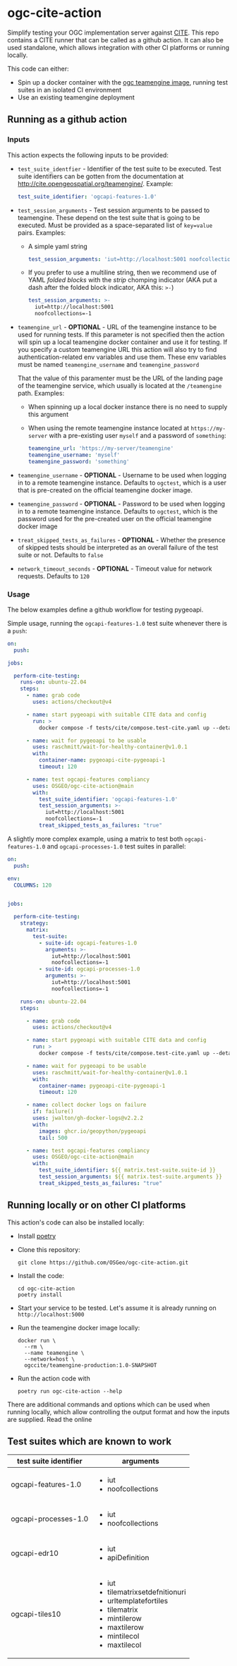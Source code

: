 # ogc-cite-action

Simplify testing your OGC implementation server against [CITE](https://github.com/opengeospatial/cite/wiki). This repo
contains a CITE runner that can be called as a github action. It can also be used standalone, which allows integration
with other CI platforms or running locally.

This code can either:

- Spin up a docker container with the [ogc teamengine image](https://hub.docker.com/r/ogccite/teamengine-production),
  running test suites in an isolated CI environment
- Use an existing teamengine deployment


## Running as a github action

### Inputs

This action expects the following inputs to be provided:

- `test_suite_identfier` - Identifier of the test suite to be executed. Test suite identifiers can be gotten from the
  documentation at <http://cite.opengeospatial.org/teamengine/>. Example:
  
  ```yaml
  test_suite_identifier: 'ogcapi-features-1.0'
  ```
  
- `test_session_arguments` - Test session arguments to be passed to teamengine. These depend on the test suite that is
  going to be executed. Must be provided as a space-separated list of `key=value` pairs. Examples: 
  
  - A simple yaml string
    ```yaml
    test_session_arguments: 'iut=http://localhost:5001 noofcollections=-1'
    ```
    
  - If you prefer to use a multiline string, then  we recommend use of YAML *folded blocks* with the _strip_ 
    chomping indicator (AKA put a dash after the folded block indicator, AKA this: `>-`)
    ```yaml
    test_session_arguments: >-
      iut=http://localhost:5001 
      noofcollections=-1
    ```

- `teamengine_url` - **OPTIONAL** - URL of the teamengine instance to be used for running tests. If this parameter 
  is not specified then the action will spin up a local teamengine docker container and use it for testing. If you 
  specify a custom teamengine URL this action will also try to find authentication-related env variables and use 
  them. These env variables must be named `teamengine_username` and `teamengine_password`
  
  That the value of this paramenter must be the URL of the landing page of the teamengine service, which usually is 
  located at the `/teamengine` path. Examples:
  
  - When spinning up a local docker instance there is no need to supply this argument
  
  - When using the remote teamengine instance located at `https://my-server` with a pre-existing user `myself` and 
    a password of `something`:
  
    ```yaml
    teamengine_url: 'https://my-server/teamengine'
    teamengine_username: 'myself'
    teamengine_password: 'something'
    ```

- `teamengine_username` - **OPTIONAL** - Username to be used when logging in to a remote teamengine instance. 
  Defaults to `ogctest`, which is a user that is pre-created on the official teamengine docker image.

- `teamengine_password` - **OPTIONAL** - Password to be used when logging in to a remote teamengine instance. 
  Defaults to `ogctest`, which is the password used for the pre-created user on the official teamengine docker image
  
- `treat_skipped_tests_as_failures` - **OPTIONAL** - Whether the presence of skipped tests should be interpreted as 
  an overall failure of the test suite or not. Defaults to `false`

- `network_timeout_seconds` - **OPTIONAL** - Timeout value for network requests. Defaults to `120`

### Usage

The below examples define a github workflow for testing pygeoapi.

Simple usage, running the `ogcapi-features-1.0` test suite whenever there is a `push`:

```yaml
on:
  push:

jobs:

  perform-cite-testing:
    runs-on: ubuntu-22.04
    steps:
      - name: grab code
        uses: actions/checkout@v4

      - name: start pygeoapi with suitable CITE data and config
        run: >
          docker compose -f tests/cite/compose.test-cite.yaml up --detach

      - name: wait for pygeoapi to be usable
        uses: raschmitt/wait-for-healthy-container@v1.0.1
        with:
          container-name: pygeoapi-cite-pygeoapi-1
          timeout: 120

      - name: test ogcapi-features compliancy
        uses: OSGEO/ogc-cite-action@main
        with:
          test_suite_identifier: 'ogcapi-features-1.0'
          test_session_arguments: >-
            iut=http://localhost:5001
            noofcollections=-1
          treat_skipped_tests_as_failures: "true"
```

A slightly more complex example, using a matrix to test both `ogcapi-features-1.0` 
and `ogcapi-processes-1.0` test suites in parallel:

```yaml
on:
  push:

env:
  COLUMNS: 120


jobs:

  perform-cite-testing:
    strategy:
      matrix:
        test-suite:
          - suite-id: ogcapi-features-1.0
            arguments: >-
              iut=http://localhost:5001 
              noofcollections=-1
          - suite-id: ogcapi-processes-1.0
            arguments: >-
              iut=http://localhost:5001 
              noofcollections=-1

    runs-on: ubuntu-22.04
    steps:

      - name: grab code
        uses: actions/checkout@v4

      - name: start pygeoapi with suitable CITE data and config
        run: >
          docker compose -f tests/cite/compose.test-cite.yaml up --detach

      - name: wait for pygeoapi to be usable
        uses: raschmitt/wait-for-healthy-container@v1.0.1
        with:
          container-name: pygeoapi-cite-pygeoapi-1
          timeout: 120

      - name: collect docker logs on failure
        if: failure()
        uses: jwalton/gh-docker-logs@v2.2.2
        with:
          images: ghcr.io/geopython/pygeoapi
          tail: 500

      - name: test ogcapi-features compliancy
        uses: OSGEO/ogc-cite-action@main
        with:
          test_suite_identifier: ${{ matrix.test-suite.suite-id }}
          test_session_arguments: ${{ matrix.test-suite.arguments }}
          treat_skipped_tests_as_failures: "true"

```


## Running locally or on other CI platforms

This action's code can also be installed locally:

- Install [poetry](https://python-poetry.org/docs/)
- Clone this repository:

  ```shell
  git clone https://github.com/OSGeo/ogc-cite-action.git
  ```
- Install the code:

  ```shell
  cd ogc-cite-action
  poetry install
  ```

- Start your service to be tested. Let's assume it is already running on `http://localhost:5000`

- Run the teamengine docker image locally:

  ```shell
  docker run \
    --rm \
    --name teamengine \
    --network=host \
    ogccite/teamengine-production:1.0-SNAPSHOT
  ```

- Run the action code with

  ```shell
  poetry run ogc-cite-action --help
  ```

There are additional commands and options which can be used when running locally, which allow controlling the output 
format and how the inputs are supplied. Read the online


## Test suites which are known to work

<table>
<thead>
<tr>
<th>test suite identifier</th>
<th>arguments</th>
</tr>
</thead>
<tbody>
<tr>
    <td>ogcapi-features-1.0</td>
    <td>
      <ul>
        <li>iut</li>
        <li>noofcollections</li>
      </ul>
    </td>
</tr>
<tr>
    <td>ogcapi-processes-1.0</td>
    <td>
      <ul>
        <li>iut</li>
        <li>noofcollections</li>
      </ul>
    </td>
</tr>
<tr>
    <td>ogcapi-edr10</td>
    <td>
      <ul>
        <li>iut</li>
        <li>apiDefinition</li>
      </ul>
    </td>
</tr>
<tr>
    <td>ogcapi-tiles10</td>
    <td>
      <ul>
        <li>iut</li>
        <li>tilematrixsetdefnitionuri</li>
        <li>urltemplatefortiles</li>
        <li>tilematrix</li>
        <li>mintilerow</li>
        <li>maxtilerow</li>
        <li>mintilecol</li>
        <li>maxtilecol</li>
      </ul>
    </td>
</tr>
</tbody>
</table>
